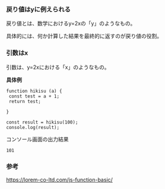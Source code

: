 ### 戻り値はyに例えられる

戻り値とは、数学におけるy=2xの「y」のようなもの。

具体的には、何か計算した結果を最終的に返すのが戻り値の役割。

### 引数はx

引数は、y=2xにおける「x」のようなもの。

**具体例**
```
function hikisu (a) {
 const test = a + 1;
 return test;

}

const result = hikisu(100);
console.log(result);
```

コンソール画面の出力結果
```
101
```

### 参考
https://lorem-co-ltd.com/js-function-basic/

